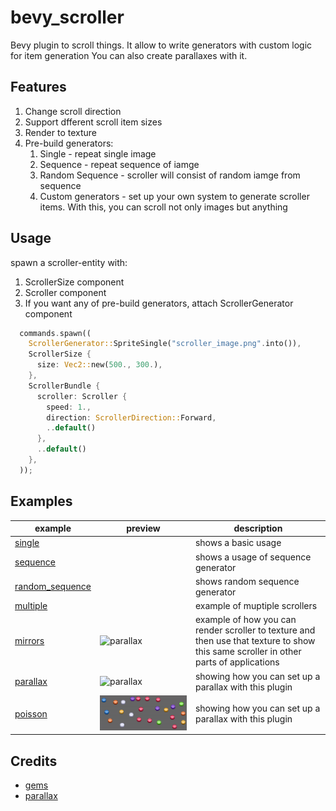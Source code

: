 # bevy_scroller

Bevy plugin to scroll things. It allow to write generators with custom logic for item generation
You can also create parallaxes with it.

## Features
1. Change scroll direction
1. Support dfferent scroll item sizes
1. Render to texture
1. Pre-build generators:
    1. Single - repeat single image
    1. Sequence - repeat sequence of iamge
    1. Random Sequence - scroller will consist of random iamge from sequence
    1. Custom generators - set up your own system to generate scroller items. With this, you can scroll not only images but anything

## Usage
spawn a scroller-entity with:
1. ScrollerSize component
1. Scroller component
1. If you want any of pre-build generators, attach ScrollerGenerator component

```rust
  commands.spawn((
    ScrollerGenerator::SpriteSingle("scroller_image.png".into()),
    ScrollerSize {
      size: Vec2::new(500., 300.),
    },
    ScrollerBundle {
      scroller: Scroller {
        speed: 1.,
        direction: ScrollerDirection::Forward,
        ..default()
      },
      ..default()
    },
  ));
```

## Examples

| example| preview | description |
|----|-----|---------------|
| [single](examples/parallax.rs) | | shows a basic usage |
| [sequence](examples/sequence.rs) | | shows a usage of sequence generator |
| [random_sequence](examples/random_sequence.rs) | | shows random sequence generator |
| [multiple](examples/multiple.rs) | | example of muptiple scrollers |
| [mirrors](examples/mirrors.rs) | ![parallax](assets/examples/mirrors.gif) | example of how you can render scroller to texture and then use that texture to show this same scroller in other parts of applications |
| [parallax](examples/parallax.rs) | ![parallax](assets/examples/parallax.gif) | showing how you can set up a parallax with this plugin |
| [poisson](examples/poisson.rs) | ![parallax](assets/examples/poisson.gif) | showing how you can set up a parallax with this plugin |

## Credits
- [gems](https://opengameart.org/content/gems-set-01)
- [parallax](https://ansimuz.itch.io/mountain-dusk-parallax-background)
